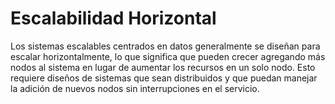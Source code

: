 # Escalabilidad Horizontal


Los sistemas escalables centrados en datos generalmente se diseñan para escalar horizontalmente, lo que significa que pueden crecer agregando más nodos al sistema en lugar de aumentar los recursos en un solo nodo. Esto requiere diseños de sistemas que sean distribuidos y que puedan manejar la adición de nuevos nodos sin interrupciones en el servicio.
